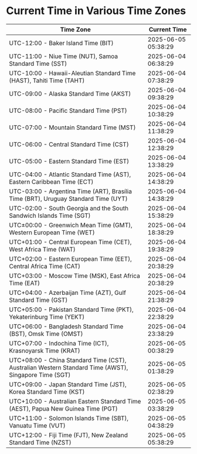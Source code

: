 # Current Time in Various Time Zones

| Time Zone | Current Time |
|-----------|--------------|
| UTC-12:00 - Baker Island Time (BIT) | 2025-06-05 05:38:29 |
| UTC-11:00 - Niue Time (NUT), Samoa Standard Time (SST) | 2025-06-04 06:38:29 |
| UTC-10:00 - Hawaii-Aleutian Standard Time (HAST), Tahiti Time (TAHT) | 2025-06-04 07:38:29 |
| UTC-09:00 - Alaska Standard Time (AKST) | 2025-06-04 09:38:29 |
| UTC-08:00 - Pacific Standard Time (PST) | 2025-06-04 10:38:29 |
| UTC-07:00 - Mountain Standard Time (MST) | 2025-06-04 11:38:29 |
| UTC-06:00 - Central Standard Time (CST) | 2025-06-04 12:38:29 |
| UTC-05:00 - Eastern Standard Time (EST) | 2025-06-04 13:38:29 |
| UTC-04:00 - Atlantic Standard Time (AST), Eastern Caribbean Time (ECT) | 2025-06-04 14:38:29 |
| UTC-03:00 - Argentina Time (ART), Brasília Time (BRT), Uruguay Standard Time (UYT) | 2025-06-04 14:38:29 |
| UTC-02:00 - South Georgia and the South Sandwich Islands Time (SGT) | 2025-06-04 15:38:29 |
| UTC±00:00 - Greenwich Mean Time (GMT), Western European Time (WET) | 2025-06-04 18:38:29 |
| UTC+01:00 - Central European Time (CET), West Africa Time (WAT) | 2025-06-04 19:38:29 |
| UTC+02:00 - Eastern European Time (EET), Central Africa Time (CAT) | 2025-06-04 20:38:29 |
| UTC+03:00 - Moscow Time (MSK), East Africa Time (EAT) | 2025-06-04 20:38:29 |
| UTC+04:00 - Azerbaijan Time (AZT), Gulf Standard Time (GST) | 2025-06-04 21:38:29 |
| UTC+05:00 - Pakistan Standard Time (PKT), Yekaterinburg Time (YEKT) | 2025-06-04 22:38:29 |
| UTC+06:00 - Bangladesh Standard Time (BST), Omsk Time (OMST) | 2025-06-04 23:38:29 |
| UTC+07:00 - Indochina Time (ICT), Krasnoyarsk Time (KRAT) | 2025-06-05 00:38:29 |
| UTC+08:00 - China Standard Time (CST), Australian Western Standard Time (AWST), Singapore Time (SGT) | 2025-06-05 01:38:29 |
| UTC+09:00 - Japan Standard Time (JST), Korea Standard Time (KST) | 2025-06-05 02:38:29 |
| UTC+10:00 - Australian Eastern Standard Time (AEST), Papua New Guinea Time (PGT) | 2025-06-05 03:38:29 |
| UTC+11:00 - Solomon Islands Time (SBT), Vanuatu Time (VUT) | 2025-06-05 04:38:29 |
| UTC+12:00 - Fiji Time (FJT), New Zealand Standard Time (NZST) | 2025-06-05 05:38:29 |
